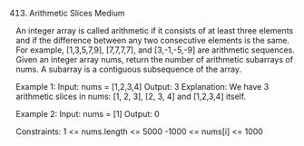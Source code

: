 413. Arithmetic Slices
Medium

An integer array is called arithmetic if it consists of at least three elements and if the difference between any two consecutive elements is the same.
For example, [1,3,5,7,9], [7,7,7,7], and [3,-1,-5,-9] are arithmetic sequences.
Given an integer array nums, return the number of arithmetic subarrays of nums.
A subarray is a contiguous subsequence of the array.

Example 1:
Input: nums = [1,2,3,4]
Output: 3
Explanation: We have 3 arithmetic slices in nums: [1, 2, 3], [2, 3, 4] and [1,2,3,4] itself.

Example 2:
Input: nums = [1]
Output: 0
 
Constraints:
1 <= nums.length <= 5000
-1000 <= nums[i] <= 1000
